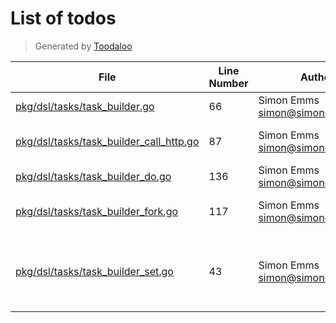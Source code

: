 # List of todos

> Generated by [Toodaloo](https://toodaloo.dev)

| File | Line Number | Author | Message |
| --- | --- | --- | --- |
| [pkg/dsl/tasks/task_builder.go](pkg/dsl/tasks/task_builder.go#L66) | 66 | Simon Emms <simon@simonemms.com> |  |
| [pkg/dsl/tasks/task_builder_call_http.go](pkg/dsl/tasks/task_builder_call_http.go#L87) | 87 | Simon Emms <simon@simonemms.com> | parse runtime expression |
| [pkg/dsl/tasks/task_builder_do.go](pkg/dsl/tasks/task_builder_do.go#L136) | 136 | Simon Emms <simon@simonemms.com> | handle the output |
| [pkg/dsl/tasks/task_builder_fork.go](pkg/dsl/tasks/task_builder_fork.go#L117) | 117 | Simon Emms <simon@simonemms.com> | figure out the input and output |
| [pkg/dsl/tasks/task_builder_set.go](pkg/dsl/tasks/task_builder_set.go#L43) | 43 | Simon Emms <simon@simonemms.com> | parse the Runtime Expressions before adding to the state |
